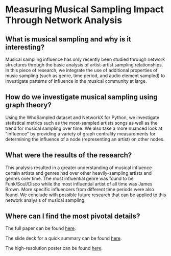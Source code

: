 # Measuring Musical Sampling Impact Through Network Analysis

## What is musical sampling and why is it interesting?
Musical sampling influence has only recently been studied through network structures through
the basic analysis of artist-artist sampling relationships. In this piece of research, we integrate the use of
additional properties of music sampling (such as genre, time period, and audio element sampled) to
investigate patterns of influence in the musical community at large. 

## How do we investigate musical sampling using graph theory?
Using the WhoSampled dataset and NetworkX for Python,
we investigate statistical metrics such as the most-sampled artists songs as well as the trend for
musical sampling over time. We also take a more nuanced look at "influence" by providing a variety
of graph centrality measurements for determining the influence of a node (representing an artist) on
other nodes. 

## What were the results of the research?
This analysis resulted in a greater understanding of musical influence certain artists
and genres had over other heavily-sampling artists and genres over time. The most influential genre
was found to be Funk/Soul/Disco while the most influential artist of all time was James Brown.
More specific influencers from different time periods were also found. We conclude with possible
future research that can be applied to this network analysis of musical sampling.

## Where can I find the most pivotal details?
The full paper can be found [here](https://justintranjt.me/research/music_sampling_networks.pdf).

The slide deck for a quick summary can be found [here](https://justintranjt.me/research/presentation.pdf).

The high-resolution poster can be found [here](https://justintranjt.me/research/poster.pdf).

